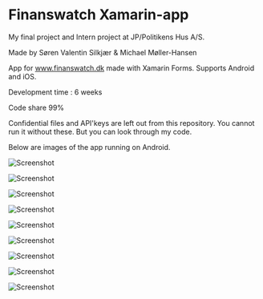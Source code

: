 # Finanswatch Xamarin-app
My final project and Intern project at JP/Politikens Hus A/S.

Made by Søren Valentin Silkjær & Michael Møller-Hansen

App for www.finanswatch.dk made with Xamarin Forms. Supports Android and iOS.

Development time : 6 weeks

Code share 99%

Confidential files and API'keys are left out from this repository. You cannot run it without these. But you can look through my code.

Below are images of the app running on Android.

![Screenshot](images/Frontpage.png)

![Screenshot](images/Menu.png)

![Screenshot](images/LatestNews.png)

![Screenshot](images/Login.png)

![Screenshot](images/Saved.png)

![Screenshot](images/Sektion.png)

![Screenshot](images/Article.png)

![Screenshot](images/RelatedArticles.png)

![Screenshot](images/ShareArticle.png)
